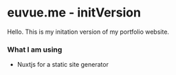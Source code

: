 # euvue.me - initVersion

Hello. This is my initation version of my portfolio website.

### What I am using
- Nuxtjs for a static site generator
